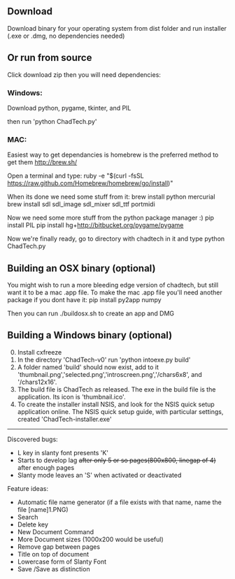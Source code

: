## Download 

Download binary for your operating system from dist folder and run installer (.exe or .dmg, no dependencies needed)

## Or run from source

Click download zip then you will need dependencies:

### Windows:

Download python, pygame, tkinter, and PIL

then run 'python ChadTech.py'

### MAC:

Easiest way to get dependancies is homebrew is the preferred method to get them http://brew.sh/

Open a terminal and type:
ruby -e "$(curl -fsSL https://raw.github.com/Homebrew/homebrew/go/install)"

When its done we need some stuff from it:
brew install python mercurial
brew install sdl sdl_image sdl_mixer sdl_ttf portmidi 

Now we need some more stuff from the python package manager :)
pip install PIL
pip install hg+http://bitbucket.org/pygame/pygame

Now we're finally ready, go to directory with chadtech in it and type
python ChadTech.py




## Building an OSX binary (optional)
You might wish to run a more bleeding edge version of chadtech, but still want it to be a mac .app file. To make the mac .app file you'll need another package if you dont have it:
pip install py2app numpy

Then you can run ./buildosx.sh to create an app and DMG

## Building a Windows binary (optional)

0. Install cxfreeze
1. In the directory 'ChadTech-v0' run 'python intoexe.py build' 
2. A folder named 'build' should now exist, add to it 'thumbnail.png','selected.png','introscreen.png','/chars6x8', and '/chars12x16'.
3. The build file is ChadTech as released. The exe in the build file is the application. Its icon is 'thumbnail.ico'. 
4. To create the installer install NSIS, and look for the NSIS quick setup application online. The NSIS quick setup guide, with particular settings, created 'ChadTech-installer.exe'


----------------------------------------------

Discovered bugs:

* L key in slanty font presents 'K'
* Starts to develop lag ~~after only 5 or so pages(800x800, linegap of 4)~~ after enough pages
* Slanty mode leaves an 'S' when activated or deactivated

Feature ideas:

* Automatic file name generator (if a file exists with that name, name the file [name]1.PNG)
* Search
* Delete key
* New Document Command
* More Document sizes (1000x200 would be useful)
* Remove gap between pages
* Title on top of document
* Lowercase form of Slanty Font
* Save /Save as distinction
